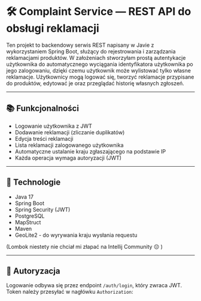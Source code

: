 # 🛠️ Complaint Service — REST API do obsługi reklamacji

Ten projekt to backendowy serwis REST napisany w Javie z wykorzystaniem Spring Boot, służący do rejestrowania i zarządzania reklamacjami produktów. 
W założeniach stworzyłam prostą autentykacje użytkownika do automatycznego wyciągania identyfikatora użytkownika po jego zalogowaniu, dzięki czemu użytkownik może wylistować tylko własne reklamacje. Użytkownicy mogą logować się, tworzyć reklamacje przypisane do produktów, edytować je oraz przeglądać historię własnych zgłoszeń.

---

## 📚 Funkcjonalności

-  Logowanie użytkownika z JWT
-  Dodawanie reklamacji (zliczanie duplikatów)
-  Edycja treści reklamacji
-  Lista reklamacji zalogowanego użytkownika
-  Automatyczne ustalanie kraju zgłaszającego na podstawie IP
-  Każda operacja wymaga autoryzacji (JWT)

---

## 🚀 Technologie

- Java 17
- Spring Boot
- Spring Security (JWT)
- PostgreSQL
- MapStruct
- Maven
- GeoLite2 - do wyrywania kraju wysłania requestu

(Lombok niestety nie chciał mi złapać na Intellij Community 😔 )

---

## 🔐 Autoryzacja

Logowanie odbywa się przez endpoint `/auth/login`, który zwraca JWT. Token należy przesyłać w nagłówku `Authorization`:
